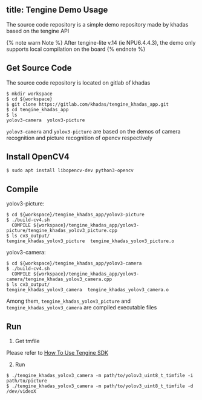 title: Tengine Demo Usage
---

The source code repository is a simple demo repository made by khadas based on the tengine API

{% note warn Note %}
After tengine-lite v.14 (ie NPU6.4.4.3), the demo only supports local compilation on the board
{% endnote %}


## Get Source Code

The source code repository is located on gitlab of khadas

```shell
$ mkdir workspace
$ cd ${workspace}
$ git clone https://gitlab.com/khadas/tengine_khadas_app.git
$ cd tengine_khadas_app
$ ls
yolov3-camera  yolov3-picture
```

`yolov3-camera` and `yolov3-picture` are based on the demos of camera recognition and picture recognition of opencv respectively

## Install OpenCV4

```shell
$ sudo apt install libopencv-dev python3-opencv 
```

## Compile

yolov3-picture:

```shell
$ cd ${workspace}/tengine_khadas_app/yolov3-picture
$ ./build-cv4.sh
  COMPILE ${workspace}/tengine_khadas_app/yolov3-picture/tengine_khadas_yolov3_picture.cpp
$ ls cv3_output/
tengine_khadas_yolov3_picture  tengine_khadas_yolov3_picture.o
```

yolov3-camera:

```shell
$ cd ${workspace}/tengine_khadas_app/yolov3-camera
$ ./build-cv4.sh
  COMPILE ${workspace}/tengine_khadas_app/yolov3-camera/tengine_khadas_yolov3_camera.cpp
$ ls cv3_output/
tengine_khadas_yolov3_camera  tengine_khadas_yolov3_camera.o
```

Among them, `tengine_khadas_yolov3_picture` and `tengine_khadas_yolov3_camera` are compiled executable files

## Run

1. Get tmfile

Please refer to [How To Use Tengine SDK](/vim3/HowToUseTengineSDK)


2. Run

```shell
$ ./tengine_khadas_yolov3_camera -m path/to/yolov3_uint8_t_timfile -i path/to/picture
$ ./tengine_khadas_yolov3_camera -m path/to/yolov3_uint8_t_timfile -d /dev/videoX
```




















